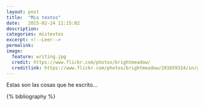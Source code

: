 ```yaml
---
layout: post
title:  "Mis textos"
date:   2015-02-24 11:15:02 
description: 
categories: mistextos
excerpt: <!--Leer-->
permalink: 
image:
  feature: writing.jpg
  credit: https://www.flickr.com/photos/brightmeadow/
  creditlink: https://www.flickr.com/photos/brightmeadow/281659324/in/gallery-45424438@N03-72157625269470359/
---
```

Estas son las cosas que he escrito...

{% bibliography %}
